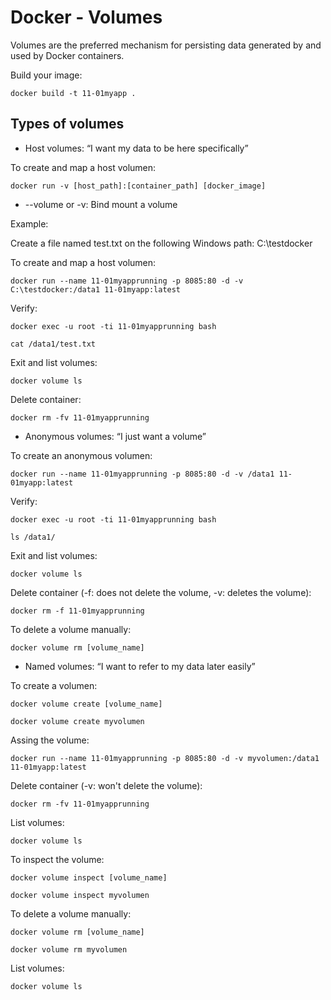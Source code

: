 # Docker - Volumes

Volumes are the preferred mechanism for persisting data generated by and used by Docker containers.

Build your image:

`docker build -t 11-01myapp .`

## Types of volumes

- Host volumes: “I want my data to be here specifically”
 
To create and map a host volumen:

`docker run -v [host_path]:[container_path] [docker_image]`

 - --volume or -v: Bind mount a volume

Example:

Create a file named test.txt on the following Windows path: C:\testdocker

To create and map a host volumen:

`docker run --name 11-01myapprunning -p 8085:80 -d -v C:\testdocker:/data1 11-01myapp:latest`

Verify:

`docker exec -u root -ti 11-01myapprunning bash`

`cat /data1/test.txt`

Exit and list volumes:

`docker volume ls`

Delete container:

`docker rm -fv 11-01myapprunning`

- Anonymous volumes: “I just want a volume”

To create an anonymous volumen:

`docker run --name 11-01myapprunning -p 8085:80 -d -v /data1 11-01myapp:latest`

Verify:

`docker exec -u root -ti 11-01myapprunning bash`

`ls /data1/`

Exit and list volumes:

`docker volume ls`

Delete container (-f: does not delete the volume, -v: deletes the volume):

`docker rm -f 11-01myapprunning`

To delete a volume manually: 

`docker volume rm [volume_name]`

- Named volumes: “I want to refer to my data later easily”

To create a volumen:

`docker volume create [volume_name]`

`docker volume create myvolumen`

Assing the volume:

`docker run --name 11-01myapprunning -p 8085:80 -d -v myvolumen:/data1 11-01myapp:latest`

Delete container (-v: won't delete the volume):

`docker rm -fv 11-01myapprunning`

List volumes:

`docker volume ls`

To inspect the volume:

`docker volume inspect [volume_name]`

`docker volume inspect myvolumen`

To delete a volume manually: 

`docker volume rm [volume_name]`

`docker volume rm myvolumen`

List volumes:

`docker volume ls`

